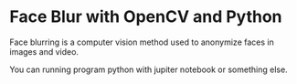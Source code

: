 # Face Blur with OpenCV and Python
Face blurring is a computer vision method used to anonymize faces in images and video.

You can running program python with jupiter notebook or something else.
